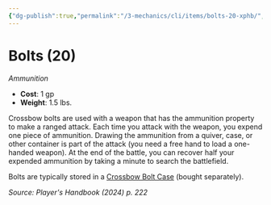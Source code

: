 ```yaml
---
{"dg-publish":true,"permalink":"/3-mechanics/cli/items/bolts-20-xphb/","tags":["ttrpg-cli/compendium/src/5e/xphb","ttrpg-cli/item/gear/ammunition","ttrpg-cli/item/rarity/none"],"noteIcon":""}
---
```


# Bolts (20)
*Ammunition*  


- **Cost**: 1 gp
- **Weight**: 1.5 lbs.

Crossbow bolts are used with a weapon that has the ammunition property to make a ranged attack. Each time you attack with the weapon, you expend one piece of ammunition. Drawing the ammunition from a quiver, case, or other container is part of the attack (you need a free hand to load a one-handed weapon). At the end of the battle, you can recover half your expended ammunition by taking a minute to search the battlefield.

Bolts are typically stored in a [Crossbow Bolt Case](3-Mechanics/CLI/items/crossbow-bolt-case-xphb.md) (bought separately).

*Source: Player's Handbook (2024) p. 222*